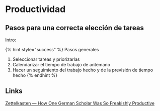 # Productividad

## Pasos para una correcta elección de tareas

Intro:

{% hint style="success" %}
 Pasos generales

1. Seleccionar tareas y priorizarlas
2. Calendarizar el tiempo de trabajo de antemano
3. Hacer un seguimiento del trabajo hecho y de la previsión de tiempo hecho
{% endhint %}

## Links

[Zettelkasten — How One German Scholar Was So Freakishly Productive](https://writingcooperative.com/zettelkasten-how-one-german-scholar-was-so-freakishly-productive-997e4e0ca125)

